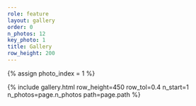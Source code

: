 ```yaml
---
role: feature
layout: gallery
order: 0
n_photos: 12
key_photo: 1
title: Gallery
row_height: 200
---
```


{% assign photo_index = 1 %}

{% include gallery.html row_height=450 row_tol=0.4 n_start=1 n_photos=page.n_photos path=page.path %}